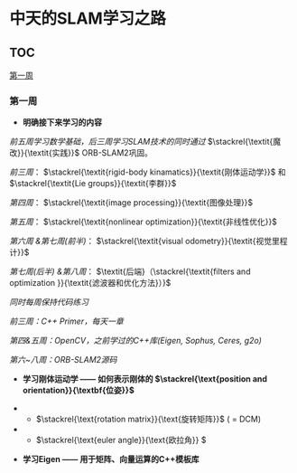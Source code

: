 # 中天的SLAM学习之路

## TOC
[第一周](#第一周)

### 第一周

- **明确接下来学习的内容**

*前五周学习数学基础，后三周学习SLAM技术的同时通过* $\stackrel{\textit{魔改}}{\textit{实践}}$ ORB-SLAM2巩固。

*前三周*： $\stackrel{\textit{rigid-body kinamatics}}{\textit{刚体运动学}}$ 和 $\stackrel{\textit{Lie groups}}{\textit{李群}}$

*第四周*： $\stackrel{\textit{image processing}}{\textit{图像处理}}$

*第五周*： $\stackrel{\textit{nonlinear optimization}}{\textit{非线性优化}}$

*第六周 &第七周(前半)*： $\stackrel{\textit{visual odometry}}{\textit{视觉里程计}}$

*第七周(后半) &第八周*： $\textit{后端}（\stackrel{\textit{filters and optimization }}{\textit{滤波器和优化方法}）}$

*同时每周保持代码练习*

*前三周：C++ Primer，每天一章*

*第四&五周：OpenCV，之前学过的C++库(Eigen, Sophus, Ceres, g2o)*

*第六~八周：ORB-SLAM2源码*

- **学习刚体运动学 —— 如何表示刚体的 $\stackrel{\text{position and orientation}}{\textbf{位姿}}$**

- - $\stackrel{\text{rotation matrix}}{\text{旋转矩阵}}$ ( $=$ DCM)

- - $\stackrel{\text{euler angle}}{\text{欧拉角}} $

- **学习Eigen —— 用于矩阵、向量运算的C++模板库**